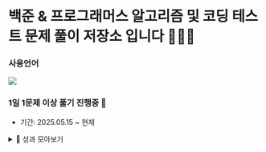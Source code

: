 # 백준 & 프로그래머스 알고리즘 및 코딩 테스트 문제 풀이 저장소 입니다 👨🏻‍💻

### 사용언어
<img src="https://img.shields.io/badge/python-3776AB?style=for-the-badge&logo=python&logoColor=white"><br>

### 1일 1문제 이상 풀기 진행중 🌱
- 기간: 2025.05.15 ~ 현재<br>

<details>
<summary>📌 성과 모아보기</summary>

### 목표
